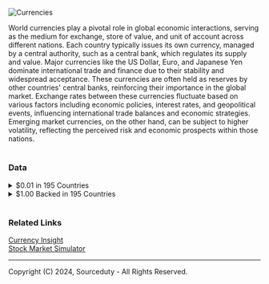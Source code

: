 ![Currencies](https://github.com/sourceduty/Currencies/assets/123030236/e8db4f0f-d943-42ce-9e03-08cd56ed2c2a)

World currencies play a pivotal role in global economic interactions, serving as the medium for exchange, store of value, and unit of account across different nations. Each country typically issues its own currency, managed by a central authority, such as a central bank, which regulates its supply and value. Major currencies like the US Dollar, Euro, and Japanese Yen dominate international trade and finance due to their stability and widespread acceptance. These currencies are often held as reserves by other countries' central banks, reinforcing their importance in the global market. Exchange rates between these currencies fluctuate based on various factors including economic policies, interest rates, and geopolitical events, influencing international trade balances and economic strategies. Emerging market currencies, on the other hand, can be subject to higher volatility, reflecting the perceived risk and economic prospects within those nations.

#
### Data

<details><summary>$0.01 in 195 Countries</summary>
<br>

![Cents](https://github.com/sourceduty/Data_Projects/assets/123030236/5771e254-fb58-4bc1-846e-0b97702bd43e)

Dataset for $0.01 in 195 Countries

[$0.01 in All 195 Countries.csv](https://github.com/sourceduty/Data_Projects/files/15039102/0.01.in.All.195.Countries.csv)

The data highlights the diverse approaches taken by countries worldwide regarding the minting of $0.01 coins. While some nations opt to mint specific coins denominated at $0.01, many others do not have a physical coin equivalent to $0.01. This disparity reflects varying economic contexts, where factors like inflation rates and the cost of producing low-denomination coins influence decision-making. However, for those countries that do mint $0.01 coins, they serve as essential components of everyday transactions, facilitating commerce and ensuring smooth monetary exchanges at the smallest denominational level.

As for the remaining countries utilizing $0.01 coins, they employ these small denominations as crucial components of their currency systems, facilitating transactions at the lowest monetary unit. These coins, though often overlooked due to their minimal value, play significant roles in daily commerce, particularly in transactions where exact change is necessary or customary. Whether it's the 1 centavo in Argentina, the 1 cent in Australia and Belize, or the 1 fen in China, these coins represent a fundamental aspect of each country's monetary infrastructure, contributing to the efficiency and functionality of their respective economies.

<br>    
</details>

<details><summary>$1.00 Backed in 195 Countries</summary>
<br>

![USD](https://github.com/sourceduty/Data_Projects/assets/123030236/90695750-e3fb-463d-a2e3-cf265436e8c0)

Dataset for $1.00 backed in 195 countries.

[$1 Backed in 195 Countries.xlsx](https://github.com/sourceduty/Data_Projects/files/15039331/1.Backed.in.195.Countries.xlsx)

The dataset presents a comprehensive overview of currencies from various countries around the world, each paired with its respective unit and method of backing or minting $1. Examining this dataset reveals several trends in global currency design and monetary policies. Notably, there's a predominance of note-based backing for $1 across many nations, indicating a preference for paper currency in facilitating everyday transactions. This trend underscores the importance of physical currency in economic systems despite the growing prevalence of digital payment methods. Additionally, the presence of coin-backed $1 in some countries suggests a commitment to maintaining physical currency circulation alongside digital advancements, catering to diverse consumer preferences and ensuring robustness in financial systems.

Regarding the different types of backing for $1, various countries employ a range of methods to mint or back their currency units. While some opt for traditional paper notes, others utilize coins, plastic notes, or digital forms. Paper notes are widely used and offer a tangible representation of value, often featuring intricate designs and security features to deter counterfeiting. Coins, on the other hand, provide a durable and long-lasting means of exchange, particularly for smaller denominations. Plastic notes, gaining popularity in some regions, offer increased durability and resistance to wear and tear compared to traditional paper currency. Lastly, digital currency represents a modern evolution in monetary systems, facilitating seamless transactions and promoting financial inclusion through electronic means. The diversity in backing methods reflects the adaptability of currencies to meet the evolving needs of societies and economies in an increasingly interconnected world.

### Backing Efficiency of $1 

Production Costs and Durability: Coins are typically more expensive to produce than paper money. However, they last much longer. For example, in the United States, a $1 coin can last 30 years or more, while a $1 note might only last a few years before needing replacement. This longevity reduces the frequency of manufacturing, which can offset the higher initial production costs over time and make coins more cost-effective in the long run.

Environmental Impact: Coins, due to their durability, have a smaller environmental footprint in terms of waste generated. Notes, being less durable, need to be replaced more often, which increases the environmental impact due to the use of materials like paper or polymer and the energy consumed in their production and transportation.

User Convenience and Circulation: In terms of user convenience, coins can be more cumbersome and heavy, especially if large quantities are carried around. This can make notes more popular among the public for everyday transactions. However, coins are often more useful in automated machines like vending machines or public transport ticket systems.

Comparison Between Countries: Countries differ in their use of $1 denominations based on these factors and cultural preferences. For instance, Canada and the European Union use coins for their lower denominations (like the Canadian Dollar coin or the 1 Euro coin), which helps reduce the costs associated with frequently replacing worn-out notes. On the other hand, the United States still uses the $1 note extensively, despite the existence of a $1 coin, partly due to public resistance and the inertia of existing cash handling systems. In countries like Australia and New Zealand, $1 coins are favored not just for their durability but also because they align better with modern cash handling and payment systems.

Overall, while $1 coins may offer greater efficiency in terms of durability and long-term cost savings, the choice between coins and notes can depend on a variety of factors including consumer habits, existing financial infrastructure, and national policies regarding currency production.

### $1 Coins

Economic Efficiency: Coins are more economically efficient in the long term. They are more durable and last longer than paper notes, typically for decades, which means they don’t need to be replaced as often. This can lead to lower costs over time despite higher initial production costs.

Environmental Sustainability: Coins, due to their durability, generate less waste and environmental impact over their lifecycle compared to notes, which need to be replaced more frequently.

Security: Coins are generally harder to counterfeit due to the complexity of their designs and the materials used.

### $1 Notes

Convenience: Notes are lighter and more convenient to carry in large quantities, which can make them more popular among the public for everyday transactions.

Production Cost: The initial cost of producing paper or polymer notes is lower than that of minting coins, making them economically attractive in the short term.

Adaptability: Notes can be easily updated with new security features and designs, which can be an advantage in combating counterfeiting and maintaining a modern national image.

### Contextual Preferences

User Preferences and Cultural Factors: In some cultures, coins might be preferred because they are considered more tangible or traditional. In others, the ease of carrying lightweight notes might be valued more.

Infrastructure and Systems: The existing financial systems and machinery (like vending machines, ATMs, and cash registers) might be more adapted to either coins or notes, influencing which is more practical.

Government and Economic Strategies: Decisions might also be influenced by government policies aimed at reducing manufacturing expenses or improving the security and efficiency of currency circulation.

In conclusion, whether $1 coins or $1 notes are better largely depends on the specific goals, contexts, and preferences of a country. Coins generally offer better long-term economic and environmental benefits, while notes can be more convenient and cheaper to produce initially. Each country weighs these factors differently based on its unique circumstances.

<br>    
</details>

#
### Related Links

[Currency Insight](https://chat.openai.com/g/g-eGhUZlmUs-currency-insight)
<br>
[Stock Market Simulator](https://chat.openai.com/g/g-YOR2U66rf-stock-market-simulator)

***
Copyright (C) 2024, Sourceduty - All Rights Reserved.
